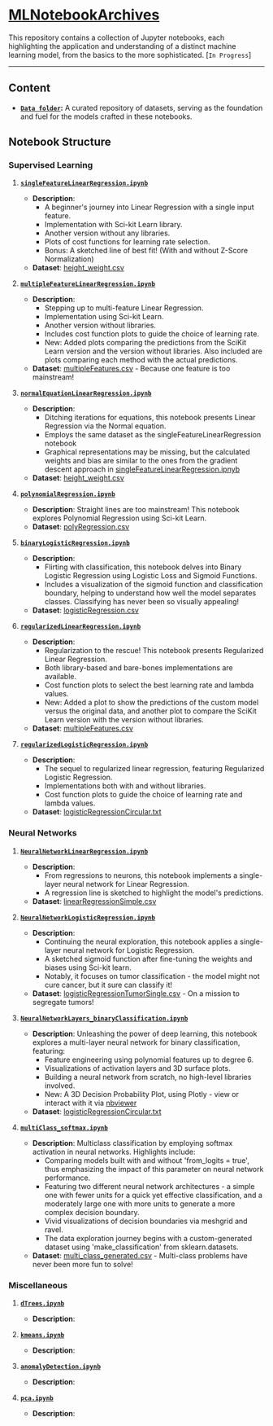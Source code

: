 # [MLNotebookArchives](https://jayvatti.github.io/MLNotebookArchives/)

This repository contains a collection of Jupyter notebooks, each highlighting the application and understanding of a distinct machine learning model, from the basics to the more sophisticated. [`In Progress`]

---
 
## Content

- **[`Data folder`](/data/ReadMe.md):** A curated repository of datasets, serving as the foundation and fuel for the models crafted in these notebooks.


## Notebook Structure


### **Supervised Learning**

1. **[`singleFeatureLinearRegression.ipynb`](singleFeatureLinearRegression.ipynb)**
    - **Description**: 
        - A beginner's journey into Linear Regression with a single input feature. 
        - Implementation with Sci-kit Learn library.
        - Another version without any libraries.
        - Plots of cost functions for learning rate selection.
        - Bonus: A sketched line of best fit! (With and without Z-Score Normalization)
    - **Dataset**: [height_weight.csv](/data/height_weight.csv)<br>
          

2. **[`multipleFeatureLinearRegression.ipynb`](multipleFeatureLinearRegression.ipynb)**
    - **Description**: 
        - Stepping up to multi-feature Linear Regression. 
        - Implementation using Sci-kit Learn. 
        - Another version without libraries.
        - Includes cost function plots to guide the choice of learning rate.
        - New: Added plots comparing the predictions from the SciKit Learn version and the version without libraries. Also included are plots comparing each method with the actual predictions.
    - **Dataset**: [multipleFeatures.csv](/data/multipleFeatures.csv) - Because one feature is too mainstream!<br>



3. **[`normalEquationLinearRegression.ipynb`](normalEquationLinearRegression.ipynb)**
    - **Description**:
        - Ditching iterations for equations, this notebook presents Linear Regression via the Normal equation.
        - Employs the same dataset as the singleFeatureLinearRegression notebook
        - Graphical representations may be missing, but the calculated weights and bias are similar to the ones from the gradient descent approach in [singleFeatureLinearRegression.ipnyb](singleFeatureLinearRegression.ipynb)
    - **Dataset**: [height_weight.csv](/data/height_weight.csv)<br>


4. **[`polynomialRegression.ipynb`](polynomialRegression.ipynb)**
    - **Description**: Straight lines are too mainstream! This notebook explores Polynomial Regression using Sci-kit Learn.
    - **Dataset**: [polyRegression.csv](/data/polyRegression.csv) <br>



5. **[`binaryLogisticRegression.ipynb`](binaryLogisticRegression.ipynb)**
    - **Description**:
        - Flirting with classification, this notebook delves into Binary Logistic Regression using Logistic Loss and Sigmoid Functions.
        -  Includes a visualization of the sigmoid function and classification boundary, helping to understand how well the model separates classes. Classifying has never been so visually appealing!
    - **Dataset**: [logisticRegression.csv](/data/logisticRegression.csv)<br>



6. **[`regularizedLinearRegression.ipynb`](regularizedLinearRegression.ipynb)**
    - **Description**: 
        - Regularization to the rescue! This notebook presents Regularized Linear Regression.
        - Both library-based and bare-bones implementations are available.
        - Cost function plots to select the best learning rate and lambda values.
        - New: Added a plot to show the predictions of the custom model versus the original data, and another plot to compare the SciKit Learn version with the version without libraries.
    - **Dataset**: [multipleFeatures.csv](/data/multipleFeatures.csv) <br>



7. **[`regularizedLogisticRegression.ipynb`](regularizedLogisticRegression.ipynb)**
    - **Description**: 
        - The sequel to regularized linear regression, featuring Regularized Logistic Regression. 
        - Implementations both with and without libraries.
        - Cost function plots to guide the choice of learning rate and lambda values.
    - **Dataset**: [logisticRegressionCircular.txt](/data/logisticRegressionCircular.txt)<br>



### **Neural Networks**

1. **[`NeuralNetworkLinearRegression.ipynb`](NeuralNetworkLinearRegression.ipynb)**
    - **Description**: 
        - From regressions to neurons, this notebook implements a single-layer neural network for Linear Regression.
        - A regression line is sketched to highlight the model's predictions.
    - **Dataset**: [linearRegressionSimple.csv](/data/linearRegressionSimple.csv) <br>



2. **[`NeuralNetworkLogisticRegression.ipynb`](NeuralNetworkLogisticRegression.ipynb)**
    - **Description**: 
        - Continuing the neural exploration, this notebook applies a single-layer neural network for Logistic Regression. 
        - A sketched sigmoid function after fine-tuning the weights and biases using Sci-kit learn.
        - Notably, it focuses on tumor classification - the model might not cure cancer, but it sure can classify it!
    - **Dataset**: [logisticRegressionTumorSingle.csv](/data/logisticRegressionTumorSingle.csv) - On a mission to segregate tumors!<br>



3. **[`NeuralNetworkLayers_binaryClassification.ipynb`](NeuralNetworkLayers_binaryClassification.ipynb)**
    - **Description**: Unleashing the power of deep learning, this notebook explores a multi-layer neural network for binary classification, featuring:
        - Feature engineering using polynomial features up to degree 6.
        - Visualizations of activation layers and 3D surface plots. 
        - Building a neural network from scratch, no high-level libraries involved.
        - New: A 3D Decision Probability Plot, using Plotly - view or interact with it via [nbviewer](https://nbviewer.org/)
    - **Dataset**: [logisticRegressionCircular.txt](/data/logisticRegressionCircular.txt)<br>


4. **[`multiClass_softmax.ipynb`](multiClass_softmax.ipynb)**
    - **Description**: Multiclass classification by employing softmax activation in neural networks. Highlights include:
        - Comparing models built with and without 'from_logits = true', thus emphasizing the impact of this parameter on neural network performance.
        - Featuring two different neural network architectures - a simple one with fewer units for a quick yet effective classification, and a moderately large one with more units to generate a more complex decision boundary.
        - Vivid visualizations of decision boundaries via meshgrid and ravel.
        - The data exploration journey begins with a custom-generated dataset using 'make_classification' from sklearn.datasets.
    - **Dataset**: [multi_class_generated.csv](/data/multi_class_generated.csv) - Multi-class problems have never been more fun to solve!<br>

### **Miscellaneous** 

1. **[`dTrees.ipynb`](dTrees.ipynb)**
   - **Description**:

     
2. **[`kmeans.ipynb`](kmeans.ipynb)**
   - **Description**:

     
3. **[`anomalyDetection.ipynb`](anomalyDetection.ipynb)**
   - **Description**:

4. **[`pca.ipynb`](pca.ipynb)**
   - **Description**:

